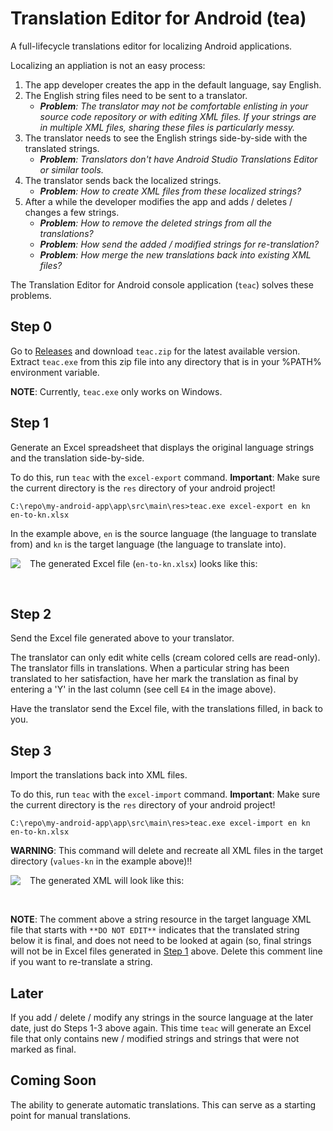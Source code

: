 # Translation Editor for Android (tea)
A full-lifecycle translations editor for localizing Android applications.

Localizing an appliation is not an easy process:
1. The app developer creates the app in the default language, say English.
2. The English string files need to be sent to a translator.
    - _**Problem**: The translator may not be comfortable enlisting in your source code repository or with editing XML files. If your strings are in multiple XML files, sharing these files is particularly messy._
3. The translator needs to see the English strings side-by-side with the translated strings.
   - _**Problem**: Translators don't have Android Studio Translations Editor or similar tools._
4. The translator sends back the localized strings.
    - _**Problem**: How to create XML files from these localized strings?_
5. After a while the developer modifies the app and adds / deletes / changes a few strings.
    - _**Problem**: How to remove the deleted strings from all the translations?_
    - _**Problem**: How send the added / modified strings for re-translation?_
    - _**Problem**: How merge the new translations back into existing XML files?_

The Translation Editor for Android console application (`teac`) solves these problems.

## Step 0
Go to [Releases](https://github.com/vijtheveg/tea/releases) and download `teac.zip` for the latest available version. Extract `teac.exe` from this zip file into any directory that is in your %PATH% environment variable.

**NOTE**: Currently, `teac.exe` only works on Windows.

## Step 1
Generate an Excel spreadsheet that displays the original language strings and the translation side-by-side.

To do this, run `teac` with the `excel-export` command. **Important**: Make sure the current directory is the `res` directory of your android project!
```
C:\repo\my-android-app\app\src\main\res>teac.exe excel-export en kn en-to-kn.xlsx
```
In the example above, `en` is the source language (the language to translate from) and `kn` is the target language (the language to translate into).

The generated Excel file (`en-to-kn.xlsx`) looks like this:
<img align="left" style="margin:0px 15px 0px 0px" src="https://raw.githubusercontent.com/vijtheveg/tea/master/TranslationEditorForAndroid/Images/excel_file.jpg"/>

&nbsp;

## Step 2
Send the Excel file generated above to your translator.

The translator can only edit white cells (cream colored cells are read-only). The translator fills in translations. When a particular string has been translated to her satisfaction, have her mark the translation as final by entering a 'Y' in the last column (see cell `E4` in the image above).

Have the translator send the Excel file, with the translations filled, in back to you.

## Step 3
Import the translations back into XML files.

To do this, run `teac` with the `excel-import` command. **Important**: Make sure the current directory is the `res` directory of your android project!
```
C:\repo\my-android-app\app\src\main\res>teac.exe excel-import en kn en-to-kn.xlsx
```
**WARNING**:  This command will delete and recreate all XML files in the target directory (`values-kn` in the example above)!!

The generated XML will look like this:
<img align="left" style="margin:0px 15px 0px 0px" src="https://raw.githubusercontent.com/vijtheveg/tea/master/TranslationEditorForAndroid/Images/xml_file.jpg"/>

&nbsp;

**NOTE**: The comment above a string resource in the target language XML file that starts with `**DO NOT EDIT**` indicates that the translated string below it is final, and does not need to be looked at again (so, final strings will not be in Excel files generated in [Step 1](#step-1) above. Delete this comment line if you want to re-translate a string.

## Later
If you add / delete / modify any strings in the source language at the later date, just do Steps 1-3 above again. This time `teac` will generate an Excel file that only contains new / modified strings and strings that were not marked as final.

## Coming Soon
The ability to generate automatic translations. This can serve as a starting point for manual translations.
